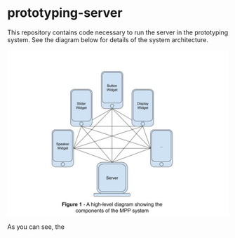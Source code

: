 # prototyping-server

This repository contains code necessary to run the server in the prototyping 
system. See the diagram below for details of the system architecture.

![Star Architecture Diagram](./readme_resources/star_architecture_diagram.jpg)

As you can see, the 